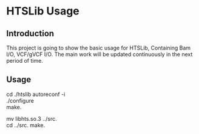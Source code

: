 # HTSLib Usage
## Introduction
This project is going to show the basic usage for HTSLib, Containing Bam I/O, VCF/gVCF I/O. The main work will be updated continuously in the next period of time.
## Usage
cd ./htslib 
autoreconf -i  
./configure   
make. 

mv libhts.so.3 ../src.  
cd ../src. 
make. 

